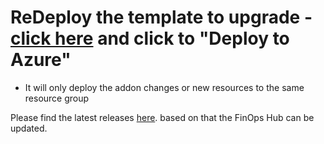 
# ReDeploy the template to upgrade - [click here](https://microsoft.github.io/finops-toolkit/hubs#-create-a-new-hub) and click to "Deploy to Azure"
- It will only deploy the addon changes or new resources to the same resource group

Please find the latest releases [here](https://github.com/microsoft/finops-toolkit/tags). based on that the FinOps Hub can be updated. 
